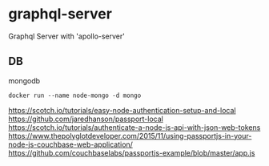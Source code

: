 # graphql-server
Graphql Server with 'apollo-server'

## DB
mongodb
```
docker run --name node-mongo -d mongo
```


https://scotch.io/tutorials/easy-node-authentication-setup-and-local
https://github.com/jaredhanson/passport-local
https://scotch.io/tutorials/authenticate-a-node-js-api-with-json-web-tokens
https://www.thepolyglotdeveloper.com/2015/11/using-passportjs-in-your-node-js-couchbase-web-application/
https://github.com/couchbaselabs/passportjs-example/blob/master/app.js
